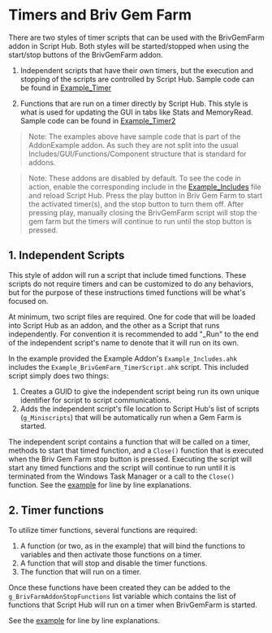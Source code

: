 # Timers and Briv Gem Farm
There are two styles of timer scripts that can be used with the BrivGemFarm addon in Script Hub. Both styles will be started/stopped when using the start/stop buttons of the BrivGemFarm addon.  

1. Independent scripts that have their own timers, but the execution and stopping of the scripts are controlled by Script Hub.
Sample code can be found in [Example_Timer](./../Example_Timer/)  

2. Functions that are run on a timer directly by Script Hub. This style is what is used for updating the GUI in tabs like Stats and MemoryRead.
Sample code can be found in [Example_Timer2](./../Example_Timer2/)  

>Note: The examples above have sample code that is part of the AddonExample addon. As such they are not split into the usual Includes/GUI/Functions/Component structure that is standard for addons.  

>Note: These addons are disabled by default. To see the code in action, enable the corresponding include in the [Example_Includes](./../Example_Includes.ahk) file and reload Script Hub. Press the play button in Briv Gem Farm to start the activated timer(s), and the stop button to turn them off. After pressing play, manually closing the BrivGemFarm script will stop the gem farm but the timers will continue to run until the stop button is pressed.  

## 1. Independent Scripts

This style of addon will run a script that include timed functions. These scripts do not require timers and can be customized to do any behaviors, but for the purpose of these instructions timed functions will be what's focused on.  

At minimum, two script files are required. One for code that will be loaded into Script Hub as an addon, and the other as a Script that runs independently. For convention it is recommended to add "_Run" to the end of the independent script's name to denote that it will run on its own.  

In the example provided the Example Addon's ``Example_Includes.ahk`` includes the ``Example_BrivGemFarm_TimerScript.ahk`` script. This included script simply does two things:  
1. Creates a GUID to give the independent script being run its own unique identifier for script to script communications.  
2. Adds the independent script's file location to Script Hub's list of scripts (``g_Miniscripts``) that will be automatically run when a Gem Farm is started.  

The independent script contains a function that will be called on a timer, methods to start that timed function, and a ``Close()`` function that is executed when the Briv Gem Farm stop button is pressed. Executing the script will start any timed functions and the script will continue to run until it is terminated from the Windows Task Manager or a call to the ``Close()`` function. See the [example](./../Example_Timer/Example_BrivGemFarm_TimerScript_Run.ahk) for line by line explanations.  

## 2. Timer functions

To utilize timer functions, several functions are required:
1. A function (or two, as in the example) that will bind the functions to variables and then activate those functions on a timer.  
2. A function that will stop and disable the timer functions.
3. The function that will run on a timer.

Once these functions have been created they can be added to the ``g_BrivFarmAddonStopFunctions`` list variable which contains the list of functions that Script Hub will run on a timer when BrivGemFarm is started.

 See the [example](./../Example_Timer2/Example_BrivGemFarm_TimerScript2.ahk) for line by line explanations.  